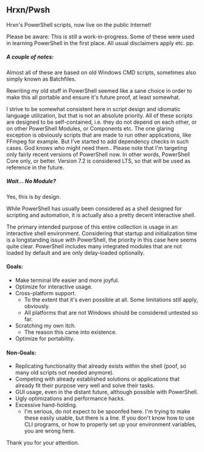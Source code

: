 ## Hrxn/Pwsh

Hrxn's PowerShell scripts, now live on the public Internet!

Please be aware:
This is still a work-in-progress.
Some of these were used in learning PowerShell in the first place.
All usual disclaimers apply etc. pp.

##### A couple of notes:

Almost all of these are based on old Windows CMD scripts, sometimes also simply known as Batchfiles.

Rewriting my old stuff in PowerShell seemed like a sane choice in order to make this all portable and ensure it's future proof, at least somewhat.

I strive to be somewhat consistent here in script design and idiomatic language utilization, but that is not an absolute priority.
All of these scripts are designed to be self-contained, i.e. they do not depend on each other, or on other PowerShell Modules, or Components etc.
The one glaring exception is obviously scripts that are made to run other applications, like FFmpeg for example.
But I've started to add dependency checks in such cases. God knows who might need them..
Please note that I'm targeting only fairly recent versions of PowerShell now. In other words, PowerShell Core only, or better. Version 7.2 is considered LTS, so that will be used as reference in the future.

##### Wait... No Module?

Yes, this is by design.

While PowerShell has usually been considered as a shell designed for scripting and automation, it is actually also a pretty decent interactive shell.

The primary intended purpose of this entire collection is usage in an interactive shell environment.
Considering that startup and initialization time is a longstanding issue with PowerShell, the priority in this case here seems quite clear.
PowerShell includes many integrated modules that are not loaded by default and are only delay-loaded optionally.

#### Goals:
- Make terminal life easier and more joyful.
- Optimize for interactive usage.
- Cross-platform support.
    - To the extent that it's even possible at all. Some limitations still apply, obviously.
    - All platforms that are not Windows should be considered untested so far.
- Scratching my own itch.
    - The reason this came into existence.
- Optimize for portability.

#### Non-Goals:
- Replicating functionality that already exists within the shell (poof, so many old scripts not needed anymore).
- Competing with already established solutions or applications that already fit their purpose very well and solve their tasks.
- GUI usage, even in the distant future, although possible with PowerShell.
- Ugly optimizations and performance hacks.
- Excessive hand-holding.
    - I'm serious, do not expect to be spoonfed here. I'm trying to make these easily usable, but there is a line.
  If you don't know how to use CLI programs, or how to properly set up your environment variables, you are wrong here.

Thank you for your attention.

